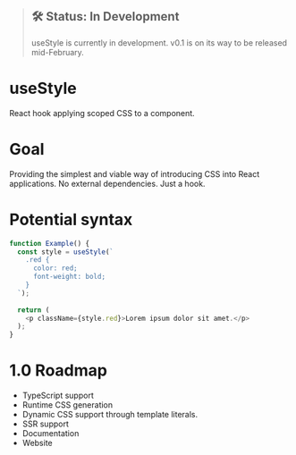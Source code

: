 > ## 🛠 Status: In Development
> useStyle is currently in development. v0.1 is on its way to be released mid-February.

# useStyle
React hook applying scoped CSS to a component.

# Goal
Providing the simplest and viable way of introducing CSS into React applications. No external dependencies. Just a hook.

# Potential syntax

```javascript
function Example() {
  const style = useStyle(`
    .red {
      color: red;
      font-weight: bold;
    }
  `);
  
  return (
    <p className={style.red}>Lorem ipsum dolor sit amet.</p>
  );
}
```

# 1.0 Roadmap
* TypeScript support
* Runtime CSS generation
* Dynamic CSS support through template literals.
* SSR support
* Documentation
* Website



